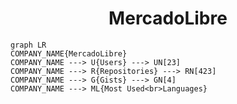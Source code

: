 <h1 align="center">MercadoLibre</h1>

```mermaid
graph LR
COMPANY_NAME{MercadoLibre}
COMPANY_NAME ---> U{Users} ---> UN[23]
COMPANY_NAME ---> R{Repositories} ---> RN[423]
COMPANY_NAME ---> G{Gists} ---> GN[4]
COMPANY_NAME ---> ML{Most Used<br>Languages}
```
